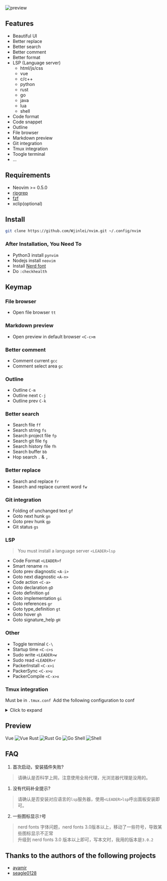 ![preview](./screenshot/preview.png)

## Features
- Beautiful UI
- Better replace
- Better search
- Better comment
- Better format
- LSP (Language server)
  - html/js/css
  - vue
  - c/c++
  - python
  - rust
  - go
  - java
  - lua
  - shell
- Code format
- Code snappet
- Outline
- File browser
- Markdown preview
- Git integration
- Tmux integration
- Toogle terminal
- ...

## Requirements
- Neovim >= 0.5.0
- [ripgrep](https://github.com/BurntSushi/ripgrep)
- [fzf](https://github.com/junegunn/fzf)
- xclip(optional)

## Install
```sh
git clone https://github.com/Wjinlei/nvim.git ~/.config/nvim
```
### After Installation, You Need To
  - Python3 install `pynvim`
  - Nodejs install `neovim`
  - Install [Nerd font](https://www.nerdfonts.com/)
  - Do `:checkhealth`

## Keymap
### File browser
  - Open file browser `tt`
### Markdown preview
  - Open preview in default browser `<C-c>m` 
### Better comment
  - Comment current `gcc`
  - Comment select area `gc`
### Outline
  - Outline `C-m`
  - Outline next `C-j`
  - Outline prev `C-k`
### Better search
  - Search file `ff`
  - Search string `fs`
  - Search project file `fp`
  - Search git file `fg`
  - Search history file `fh`
  - Search buffer `bb`
  - Hop search `.` & `,`
### Better replace
  - Search and replace `fr`
  - Search and replace current word `fw`
### Git integration
  - Folding of unchanged text `gf`
  - Goto next hunk `gn`
  - Goto prev hunk `gp`
  - Git status `gs`
### LSP
> You must install a language server `<LEADER>lsp`
  - Code Format `<LEADER>f`
  - Smart rename `rn`
  - Goto prev diagnostic `<A-i>`
  - Goto next diagnostic `<A-n>`
  - Code action `<C-a>`
  - Goto declaration `gD`
  - Goto definition `gd`
  - Goto implementation `gi`
  - Goto references `gr`
  - Goto type_definition `gt`
  - Goto hover `gh`
  - Goto signature_help `gH`
### Other
  - Toggle terminal `C-\`
  - Startup time `<C-c>s`
  - Sudo write `<LEADER>w`
  - Sudo read `<LEADER>r`
  - PackerInstall `<C-x>i`
  - PackerSync `<C-x>u`
  - PackerCompile `<C-x>x`

### Tmux integration 
Must be in `.tmux.conf `Add the following configuration to conf

<details>
  <summary>Click to expand</summary>

```sh
is_vim="ps -o state= -o comm= -t '#{pane_tty}' | grep -iqE '^[^TXZ ]+ +(\\S+\\/)?g?(view|n?vim?x?)(diff)?$'"

bind-key -n 'M-h' if-shell "$is_vim" 'send-keys M-h' { if -F '#{pane_at_left}' '' 'select-pane -L' }
bind-key -n 'M-j' if-shell "$is_vim" 'send-keys M-j' { if -F '#{pane_at_bottom}' '' 'select-pane -D' }
bind-key -n 'M-k' if-shell "$is_vim" 'send-keys M-k' { if -F '#{pane_at_top}' '' 'select-pane -U' }
bind-key -n 'M-l' if-shell "$is_vim" 'send-keys M-l' { if -F '#{pane_at_right}' '' 'select-pane -R' }

bind-key -T copy-mode-vi 'M-h' if -F '#{pane_at_left}' '' 'select-pane -L'
bind-key -T copy-mode-vi 'M-j' if -F '#{pane_at_bottom}' '' 'select-pane -D'
bind-key -T copy-mode-vi 'M-k' if -F '#{pane_at_top}' '' 'select-pane -U'
bind-key -T copy-mode-vi 'M-l' if -F '#{pane_at_right}' '' 'select-pane -R'

bind -n 'Left' if-shell "$is_vim" 'send-keys Left' 'resize-pane -L 1'
bind -n 'Down' if-shell "$is_vim" 'send-keys Down' 'resize-pane -D 1'
bind -n 'Up' if-shell "$is_vim" 'send-keys Up' 'resize-pane -U 1'
bind -n 'Right' if-shell "$is_vim" 'send-keys Right' 'resize-pane -R 1'

bind-key -T copy-mode-vi Left resize-pane -L 1
bind-key -T copy-mode-vi Down resize-pane -D 1
bind-key -T copy-mode-vi Up resize-pane -U 1
bind-key -T copy-mode-vi Right resize-pane -R 1
```

</details>

## Preview
Vue
![Vue](./screenshot/preview_000.png)
Rust
![Rust](./screenshot/preview_001.png)
Go
![Go](./screenshot/preview_002.png)
Shell
![Shell](./screenshot/preview_003.png)

## FAQ
1. 首次启动，安装插件失败?
> 请确认是否科学上网，注意使用全局代理，光浏览器代理是没用的。

1. 没有代码补全提示?
> 请确认是否安装对应语言的`lsp`服务器，使用`<LEADER>lsp`呼出面板安装即可。

2. 一些图标显示`?`号
> nerd fonts 字体问题，nerd fonts 3.0版本以上，移动了一些符号，导致某些图标显示不正常<br/>
升级到 nerd fonts 3.0 版本以上即可，写本文时，我用的版本是`3.0.2`

## Thanks to the authors of the following projects
- [ayamir](https://github.com/ayamir/nvimdots)
- [seagle0128](https://github.com/seagle0128/.emacs.d)

